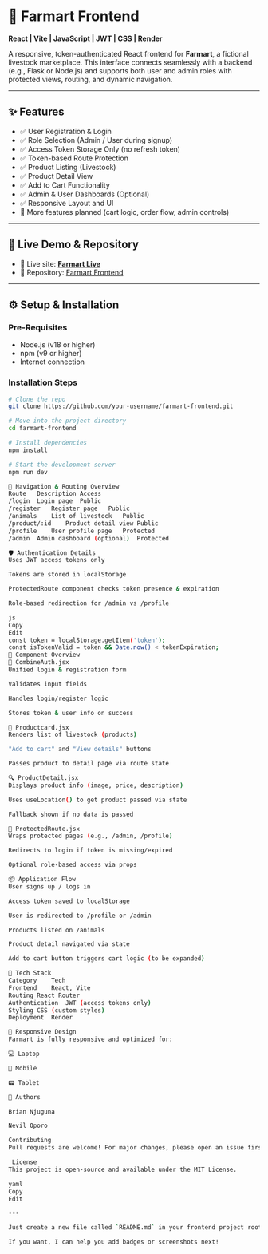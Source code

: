 # 🐄 Farmart Frontend  
**React | Vite | JavaScript | JWT | CSS | Render**

A responsive, token-authenticated React frontend for **Farmart**, a fictional livestock marketplace. This interface connects seamlessly with a backend (e.g., Flask or Node.js) and supports both user and admin roles with protected views, routing, and dynamic navigation.

---

## ✨ Features

- ✅ User Registration & Login  
- ✅ Role Selection (Admin / User during signup)  
- ✅ Access Token Storage Only (no refresh token)  
- ✅ Token-based Route Protection  
- ✅ Product Listing (Livestock)  
- ✅ Product Detail View  
- ✅ Add to Cart Functionality  
- ✅ Admin & User Dashboards (Optional)  
- ✅ Responsive Layout and UI  
- 🚧 More features planned (cart logic, order flow, admin controls)

---

## 🔗 Live Demo & Repository

- 🔴 Live site: **[Farmart Live](https://your-live-site-link.com)**  
- 📁 Repository: [Farmart Frontend](https://github.com/your-repo-link)

---

## ⚙️ Setup & Installation

### Pre-Requisites

- Node.js (v18 or higher)  
- npm (v9 or higher)  
- Internet connection  

### Installation Steps

```bash
# Clone the repo
git clone https://github.com/your-username/farmart-frontend.git

# Move into the project directory
cd farmart-frontend

# Install dependencies
npm install

# Start the development server
npm run dev

🧭 Navigation & Routing Overview
Route	Description	Access
/login	Login page	Public
/register	Register page	Public
/animals	List of livestock	Public
/product/:id	Product detail view	Public
/profile	User profile page	Protected
/admin	Admin dashboard (optional)	Protected

🛡️ Authentication Details
Uses JWT access tokens only

Tokens are stored in localStorage

ProtectedRoute component checks token presence & expiration

Role-based redirection for /admin vs /profile

js
Copy
Edit
const token = localStorage.getItem('token');
const isTokenValid = token && Date.now() < tokenExpiration;
🧩 Component Overview
🔐 CombineAuth.jsx
Unified login & registration form

Validates input fields

Handles login/register logic

Stores token & user info on success

🐄 Productcard.jsx
Renders list of livestock (products)

"Add to cart" and "View details" buttons

Passes product to detail page via route state

🔍 ProductDetail.jsx
Displays product info (image, price, description)

Uses useLocation() to get product passed via state

Fallback shown if no data is passed

🛑 ProtectedRoute.jsx
Wraps protected pages (e.g., /admin, /profile)

Redirects to login if token is missing/expired

Optional role-based access via props

📦 Application Flow
User signs up / logs in

Access token saved to localStorage

User is redirected to /profile or /admin

Products listed on /animals

Product detail navigated via state

Add to cart button triggers cart logic (to be expanded)

🧪 Tech Stack
Category	Tech
Frontend	React, Vite
Routing	React Router
Authentication	JWT (access tokens only)
Styling	CSS (custom styles)
Deployment	Render

📱 Responsive Design
Farmart is fully responsive and optimized for:

💻 Laptop

📱 Mobile

📟 Tablet

👥 Authors

Brian Njuguna

Nevil Oporo

Contributing
Pull requests are welcome! For major changes, please open an issue first to discuss what you would like to change.

 License
This project is open-source and available under the MIT License.

yaml
Copy
Edit

---

Just create a new file called `README.md` in your frontend project root folder and paste this whole content inside.

If you want, I can help you add badges or screenshots next!